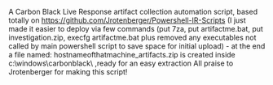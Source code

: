 A Carbon Black Live Response artifact collection automation script, based totally on https://github.com/Jrotenberger/Powershell-IR-Scripts (I just made it easier to deploy via few commands (put 7za, put artifactme.bat, put investigation.zip, execfg artifactme.bat plus removed any executables not called by main powershell script to save space for initial upload) - at the end a file named: hostnameofthatmachine_artifacts.zip is created inside c:\windows\carbonblack\  ,ready for an easy extraction
All praise to Jrotenberger for making this script!
